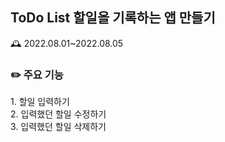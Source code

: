 <h2>ToDo List 할일을 기록하는 앱 만들기</h2>
🕰 2022.08.01~2022.08.05

<h3>✏️ 주요 기능</h3>
1. 할일 입력하기 <br>
2. 입력했던 할일 수정하기 <br>
3. 입력했던 할일 삭제하기 <br>
